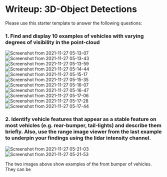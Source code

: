 # Writeup: 3D-Object Detections

Please use this starter template to answer the following questions:

### 1. Find and display 10 examples of vehicles with varying degrees of visibility in the point-cloud
![Screenshot from 2021-11-27 05-13-07](https://user-images.githubusercontent.com/38019946/143521575-b407ed64-25da-44fb-a312-2a19257bd18b.png)
![Screenshot from 2021-11-27 05-13-43](https://user-images.githubusercontent.com/38019946/143521582-2e50f4dd-2a98-45f0-918d-027c0710814b.png)
![Screenshot from 2021-11-27 05-13-59](https://user-images.githubusercontent.com/38019946/143521587-9b269972-af09-46d3-b077-e7479df0bfd9.png)
![Screenshot from 2021-11-27 05-14-44](https://user-images.githubusercontent.com/38019946/143521591-e15b5574-bf84-4fcb-8261-ff0328a2eebc.png)
![Screenshot from 2021-11-27 05-15-17](https://user-images.githubusercontent.com/38019946/143521592-9b1bafd2-d02a-4f88-84f5-ba5d6e3618af.png)
![Screenshot from 2021-11-27 05-15-35](https://user-images.githubusercontent.com/38019946/143521594-88bba32d-e1f7-4d58-9ad9-a381cacc497f.png)
![Screenshot from 2021-11-27 05-16-07](https://user-images.githubusercontent.com/38019946/143521598-f4d2776d-c976-44bd-a7fe-a4f9015b20be.png)
![Screenshot from 2021-11-27 05-16-47](https://user-images.githubusercontent.com/38019946/143521601-319cfcef-5542-43d7-91b0-1fa818f7ebd7.png)
![Screenshot from 2021-11-27 05-17-06](https://user-images.githubusercontent.com/38019946/143521604-2556a47e-bcfd-4779-b2fa-df80552b21ba.png)
![Screenshot from 2021-11-27 05-17-28](https://user-images.githubusercontent.com/38019946/143521609-ebd70743-32c2-460c-b8cd-28b4eccb74e9.png)
![Screenshot from 2021-11-27 05-17-44](https://user-images.githubusercontent.com/38019946/143521613-ac6974c8-dd15-40de-9584-21bb0f7d0cf0.png)


### 2. Identify vehicle features that appear as a stable feature on most vehicles (e.g. rear-bumper, tail-lights) and describe them briefly. Also, use the range image viewer from the last example to underpin your findings using the lidar intensity channel.

![Screenshot from 2021-11-27 05-21-03](https://user-images.githubusercontent.com/38019946/143521835-5cdf5b59-c3b1-41ff-836b-c452413f665f.png)
![Screenshot from 2021-11-27 05-21-53](https://user-images.githubusercontent.com/38019946/143521906-e700a278-920f-4e57-a39a-0cbd2b0ba76d.png)

The two images above show examples of the front bumper of vehicles. They can be 




